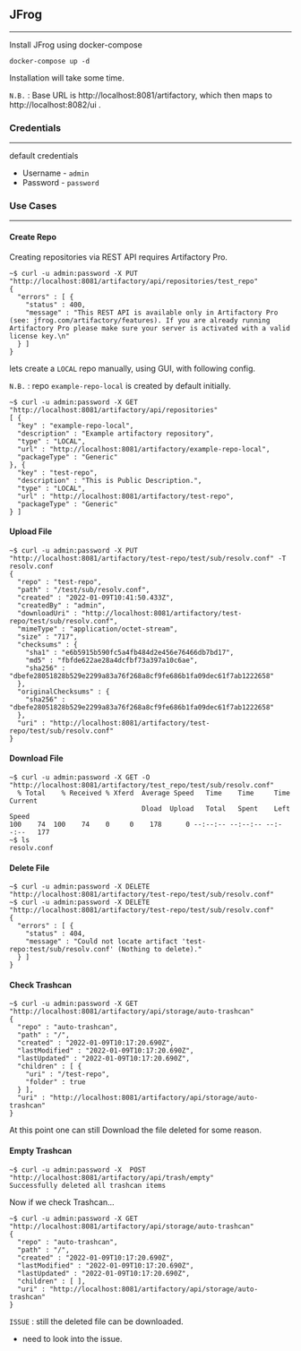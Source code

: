 ## JFrog
---
Install JFrog using docker-compose
```
docker-compose up -d
```
Installation will take some time.

`N.B.` : Base URL is http://localhost:8081/artifactory, which then maps to http://localhost:8082/ui .
### Credentials
---
default credentials
- Username - `admin`
- Password - `password`
### Use Cases
---
#### Create Repo
Creating repositories via REST API requires Artifactory Pro.
```
~$ curl -u admin:password -X PUT "http://localhost:8081/artifactory/api/repositories/test_repo"
{
  "errors" : [ {
    "status" : 400,
    "message" : "This REST API is available only in Artifactory Pro (see: jfrog.com/artifactory/features). If you are already running Artifactory Pro please make sure your server is activated with a valid license key.\n"
  } ]
}
```
lets create a `LOCAL` repo manually, using GUI, with following config.

`N.B.` : repo `example-repo-local` is created by default initially.
```
~$ curl -u admin:password -X GET "http://localhost:8081/artifactory/api/repositories"
[ {
  "key" : "example-repo-local",
  "description" : "Example artifactory repository",
  "type" : "LOCAL",
  "url" : "http://localhost:8081/artifactory/example-repo-local",
  "packageType" : "Generic"
}, {
  "key" : "test-repo",
  "description" : "This is Public Description.",
  "type" : "LOCAL",
  "url" : "http://localhost:8081/artifactory/test-repo",
  "packageType" : "Generic"
} ]
```
#### Upload File
```
~$ curl -u admin:password -X PUT "http://localhost:8081/artifactory/test-repo/test/sub/resolv.conf" -T resolv.conf
{
  "repo" : "test-repo",
  "path" : "/test/sub/resolv.conf",
  "created" : "2022-01-09T10:41:50.433Z",
  "createdBy" : "admin",
  "downloadUri" : "http://localhost:8081/artifactory/test-repo/test/sub/resolv.conf",
  "mimeType" : "application/octet-stream",
  "size" : "717",
  "checksums" : {
    "sha1" : "e6b5915b590fc5a4fb484d2e456e76466db7bd17",
    "md5" : "fbfde622ae28a4dcfbf73a397a10c6ae",
    "sha256" : "dbefe28051828b529e2299a83a76f268a8cf9fe686b1fa09dec61f7ab1222658"
  },
  "originalChecksums" : {
    "sha256" : "dbefe28051828b529e2299a83a76f268a8cf9fe686b1fa09dec61f7ab1222658"
  },
  "uri" : "http://localhost:8081/artifactory/test-repo/test/sub/resolv.conf"
}
```
#### Download File
```
~$ curl -u admin:password -X GET -O "http://localhost:8081/artifactory/test_repo/test/sub/resolv.conf"
  % Total    % Received % Xferd  Average Speed   Time    Time     Time  Current
                                 Dload  Upload   Total   Spent    Left  Speed
100    74  100    74    0     0    178      0 --:--:-- --:--:-- --:--:--   177
~$ ls
resolv.conf
```
#### Delete File
```
~$ curl -u admin:password -X DELETE "http://localhost:8081/artifactory/test-repo/test/sub/resolv.conf"
~$ curl -u admin:password -X DELETE "http://localhost:8081/artifactory/test-repo/test/sub/resolv.conf"
{
  "errors" : [ {
    "status" : 404,
    "message" : "Could not locate artifact 'test-repo:test/sub/resolv.conf' (Nothing to delete)."
  } ]
}
```
#### Check Trashcan
```
~$ curl -u admin:password -X GET "http://localhost:8081/artifactory/api/storage/auto-trashcan"
{
  "repo" : "auto-trashcan",
  "path" : "/",
  "created" : "2022-01-09T10:17:20.690Z",
  "lastModified" : "2022-01-09T10:17:20.690Z",
  "lastUpdated" : "2022-01-09T10:17:20.690Z",
  "children" : [ {
    "uri" : "/test-repo",
    "folder" : true
  } ],
  "uri" : "http://localhost:8081/artifactory/api/storage/auto-trashcan"
}
```
At this point one can still Download the file deleted for some reason.
#### Empty Trashcan
```
~$ curl -u admin:password -X  POST "http://localhost:8081/artifactory/api/trash/empty"
Successfully deleted all trashcan items
```
Now if we check Trashcan...
```
~$ curl -u admin:password -X GET "http://localhost:8081/artifactory/api/storage/auto-trashcan"
{
  "repo" : "auto-trashcan",
  "path" : "/",
  "created" : "2022-01-09T10:17:20.690Z",
  "lastModified" : "2022-01-09T10:17:20.690Z",
  "lastUpdated" : "2022-01-09T10:17:20.690Z",
  "children" : [ ],
  "uri" : "http://localhost:8081/artifactory/api/storage/auto-trashcan"
}
```
`ISSUE` : still the deleted file can be downloaded.
- need to look into the issue.

